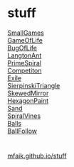 # stuff

[SmallGames](Execcesive) <br>
[GameOfLife](CellularAutomata/GameOfLife) <br>
[BugOfLife](CellularAutomata/BugOfLife) <br>
[LangtonAnt](CellularAutomata/LangtonAnt)<br>
[PrimeSpiral](PrimeSpiral) <br>
[Competiton](Competiton) <br>
[Exile](Exile)<br>
[SierpinskiTriangle](SierpinskiTriangle)<br>
[SkewedMirror](SkewedMirror)<br>
[HexagonPaint](HexagonPaint)<br>
[Sand](CellularAutomata/Sand) <br>
[SpiralVines](SpiralVines) <br>
[Balls](Simulation/Balls) <br>
[BallFollow](Simulation/BallFollowGame)  <br>
# 

[mfaik.github.io/stuff](https://mfaik.github.io/stuff/)
